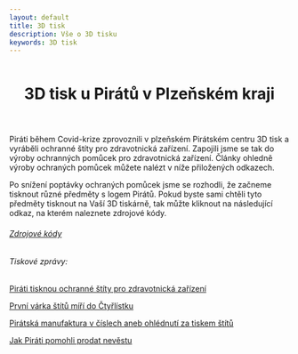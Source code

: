 ```yaml
---
layout: default
title: 3D tisk
description: Vše o 3D tisku
keywords: 3D tisk
---
```


<div class="row">
  <div class="large-12 column">
    <header class="c-page-header">
      <h1>3D tisk u Pirátů v Plzeňském kraji</h1>
    </header>
      <div>
Piráti během Covid-krize zprovoznili v plzeňském Pirátském centru 3D tisk a vyráběli ochranné štíty pro zdravotnická zařízení. Zapojili jsme se tak do výroby ochranných pomůcek pro zdravotnická zařízení.  Články ohledně výroby ochraných pomůcek můžete nalézt v níže přiložených odkazech.

Po snížení poptávky ochraných pomůcek jsme se rozhodli, že začneme tisknout různé předměty s logem Pirátů. Pokud byste sami chtěli tyto předměty tisknout na Vaší 3D tiskárně, tak můžte kliknout na následující odkaz, na kterém naleznete zdrojové kódy.
        
   <h6><a href="https://drive.google.com/drive/folders/1ZVz6FEQ7ZCo0UjMhws9fp3wZsGrDvTZt">Zdrojové kódy</a></h6>
   
   <h6>Tiskové zprávy:</h6> 
   
   <a href="https://plzensky.pirati.cz/aktuality/pirati-tisknou-ochranne-stity.html">Piráti tisknou ochranné štíty pro zdravotnická zařízení</a>
   
   <a href="https://plzensky.pirati.cz/aktuality/prvni-varka-stitu-miri-do-Ctyrlistku.html">První várka štítů míří do Čtyřlístku</a>
   
   <a href="https://plzensky.pirati.cz/aktuality/piratska-manufaktura-v-cislech.html">Pirátská manufaktura v číslech aneb ohlédnutí za tiskem štítů</a>
   
   <a href="https://plzensky.pirati.cz/aktuality/jak-pirati-pomohli-prodat-nevestu.html">Jak Piráti pomohli prodat nevěstu</a>
   
   </div>
